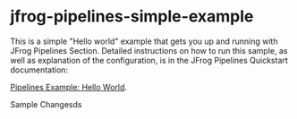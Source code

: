 # jfrog-pipelines-simple-example   

This is a simple "Hello world"  example that gets you up and running with JFrog Pipelines Section.
Detailed instructions on how to run this sample, as well as explanation of the configuration, is in the JFrog Pipelines Quickstart documentation:


[Pipelines Example: Hello World](https://www.jfrog.com/confluence/display/JFROG/Pipeline+Example%3A+Hello+World).

Sample Changesds
